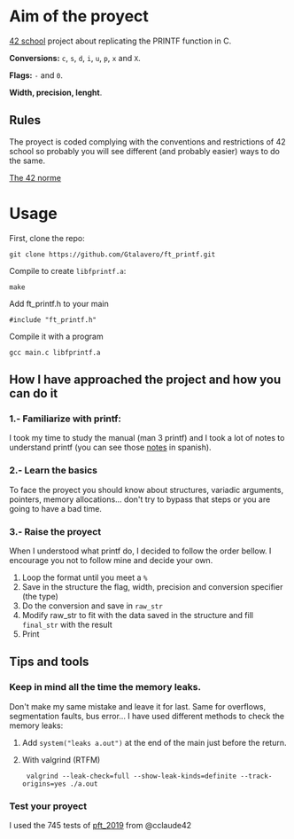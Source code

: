 # Aim of the proyect
[42 school][1] project about replicating the PRINTF function in C.

**Conversions:** `c`, `s`, `d`, `i`, `u`, `p`, `x` and `X`.

**Flags:** `-` and `0`.

**Width, precision, lenght**.

## Rules
The proyect is coded complying with the conventions and restrictions of 42 school so probably you will see different (and probably easier) ways to do the same.

[The 42 norme][2]

# Usage
First, clone the repo:

    git clone https://github.com/Gtalavero/ft_printf.git

Compile to create `libfprintf.a`:
 
    make

Add ft_printf.h to your main

    #include "ft_printf.h"
    
Compile it with a program

    gcc main.c libfprintf.a

## How I have approached the project and how you can do it
### 1.- Familiarize with printf:
I took my time to study the manual (man 3 printf) and I took a lot of notes to understand printf (you can see those [notes](NOTES.md) in spanish).

### 2.- Learn the basics
To face the proyect you should know about structures, variadic arguments, pointers, memory allocations... don't try to bypass that steps or you are going to have a bad time.

### 3.- Raise the proyect
When I understood what printf do, I decided to follow the order bellow. I encourage you not to follow mine and decide your own.
1. Loop the format until you meet a `%`
2. Save in the structure the flag, width, precision and conversion specifier (the type)
3. Do the conversion and save in `raw_str`
4. Modify raw_str to fit with the data saved in the structure and fill `final_str` with the result
5. Print

## Tips and tools
### Keep in mind all the time the memory leaks. 
Don't make my same mistake and leave it for last. Same for overflows, segmentation faults, bus error...
I have used different methods to check the memory leaks:
1. Add `system("leaks a.out")` at the end of the main just before the return.
2. With valgrind (RTFM)

        valgrind --leak-check=full --show-leak-kinds=definite --track-origins=yes ./a.out

### Test your proyect
I used the 745 tests of [pft_2019][3] from @cclaude42

[1]: https://www.42madrid.com/ "42 Madrid"
[2]: https://cdn.intra.42.fr/pdf/pdf/960/norme.en.pdf
[3]: https://github.com/cclaude42/PFT_2019




